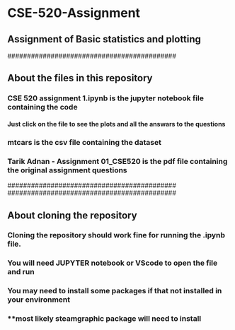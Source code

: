 # CSE-520-Assignment
## Assignment of Basic statistics and plotting 

###########################################
## About the files in this repository
### CSE 520 assignment 1.ipynb is the jupyter notebook file containing the code
#### Just click on the file to see the plots and all the answars to the questions
### mtcars is the csv file containing the dataset
### Tarik Adnan - Assignment 01_CSE520 is the pdf file containing the original assignment questions

###########################################
###########################################
## About cloning the repository
### Cloning the repository should work fine for running the .ipynb file. 
### You will need JUPYTER notebook or VScode to open the file and run
### You may need to install some packages if that not installed in your environment
### **most likely steamgraphic package will need to install
